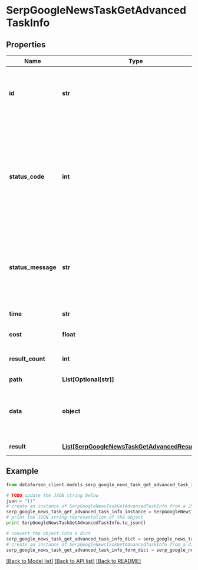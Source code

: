 # SerpGoogleNewsTaskGetAdvancedTaskInfo


## Properties

Name | Type | Description | Notes
------------ | ------------- | ------------- | -------------
**id** | **str** | task identifier unique task identifier in our system in the UUID format | [optional] 
**status_code** | **int** | status code of the task generated by DataForSEO, can be within the following range: 10000-60000 you can find the full list of the response codes here | [optional] 
**status_message** | **str** | informational message of the task you can find the full list of general informational messages here | [optional] 
**time** | **str** | execution time, seconds | [optional] 
**cost** | **float** | total tasks cost, USD | [optional] 
**result_count** | **int** | number of elements in the result array | [optional] 
**path** | **List[Optional[str]]** | URL path | [optional] 
**data** | **object** | contains the same parameters that you specified in the POST request | [optional] 
**result** | [**List[SerpGoogleNewsTaskGetAdvancedResultInfo]**](SerpGoogleNewsTaskGetAdvancedResultInfo.md) | array of results | [optional] 

## Example

```python
from dataforseo_client.models.serp_google_news_task_get_advanced_task_info import SerpGoogleNewsTaskGetAdvancedTaskInfo

# TODO update the JSON string below
json = "{}"
# create an instance of SerpGoogleNewsTaskGetAdvancedTaskInfo from a JSON string
serp_google_news_task_get_advanced_task_info_instance = SerpGoogleNewsTaskGetAdvancedTaskInfo.from_json(json)
# print the JSON string representation of the object
print SerpGoogleNewsTaskGetAdvancedTaskInfo.to_json()

# convert the object into a dict
serp_google_news_task_get_advanced_task_info_dict = serp_google_news_task_get_advanced_task_info_instance.to_dict()
# create an instance of SerpGoogleNewsTaskGetAdvancedTaskInfo from a dict
serp_google_news_task_get_advanced_task_info_form_dict = serp_google_news_task_get_advanced_task_info.from_dict(serp_google_news_task_get_advanced_task_info_dict)
```
[[Back to Model list]](../README.md#documentation-for-models) [[Back to API list]](../README.md#documentation-for-api-endpoints) [[Back to README]](../README.md)


